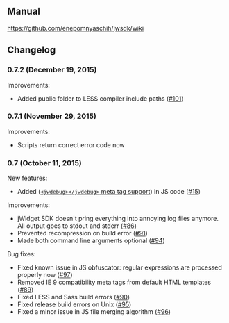 ## Manual

https://github.com/enepomnyaschih/jwsdk/wiki

## Changelog

### 0.7.2 (December 19, 2015)

Improvements:

- Added public folder to LESS compiler include paths ([#101](https://github.com/enepomnyaschih/jwsdk/issues/101))

### 0.7.1 (November 29, 2015)

Improvements:

- Scripts return correct error code now

### 0.7 (October 11, 2015)

New features:

- Added ([`<jwdebug></jwdebug>` meta tag support](https://github.com/enepomnyaschih/jwsdk/wiki/jWidget-SDK-documentation.-JS-preprocessing)) in JS code ([#15](https://github.com/enepomnyaschih/jwsdk/issues/15))

Improvements:

- jWidget SDK doesn't pring everything into annoying log files anymore. All output goes to stdout and stderr ([#86](https://github.com/enepomnyaschih/jwsdk/issues/86))
- Prevented recompression on build error ([#91](https://github.com/enepomnyaschih/jwsdk/issues/91))
- Made both command line arguments optional ([#94](https://github.com/enepomnyaschih/jwsdk/issues/94))

Bug fixes:

- Fixed known issue in JS obfuscator: regular expressions are processed properly now ([#97](https://github.com/enepomnyaschih/jwsdk/issues/97))
- Removed IE 9 compatibility meta tags from default HTML templates ([#89](https://github.com/enepomnyaschih/jwsdk/issues/89))
- Fixed LESS and Sass build errors ([#90](https://github.com/enepomnyaschih/jwsdk/issues/90))
- Fixed release build errors on Unix ([#95](https://github.com/enepomnyaschih/jwsdk/issues/95))
- Fixed a minor issue in JS file merging algorithm ([#96](https://github.com/enepomnyaschih/jwsdk/issues/96))

